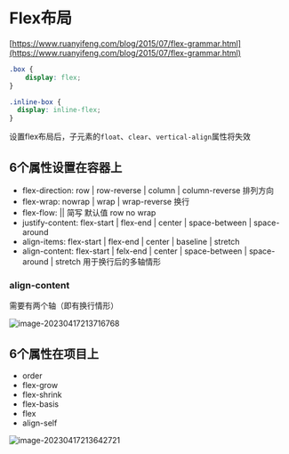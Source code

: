 # Flex布局

[https://www.ruanyifeng.com/blog/2015/07/flex-grammar.html](https://www.ruanyifeng.com/blog/2015/07/flex-grammar.html)

```css
.box {
	display: flex;
}

.inline-box {
  display: inline-flex;
}
```

设置flex布局后，子元素的`float`、`clear`、`vertical-align`属性将失效

## 6个属性设置在容器上

- flex-direction: row | row-reverse | column | column-reverse 排列方向
- flex-wrap: nowrap | wrap | wrap-reverse 换行
- flex-flow: <flex-direction> || <flex-wrap> 简写 默认值 row no wrap
- justify-content: flex-start | flex-end | center | space-between | space-around
- align-items: flex-start | flex-end | center | baseline | stretch
- align-content: flex-start | felx-end | center | space-between | space-around | stretch 用于换行后的多轴情形

### align-content

需要有两个轴（即有换行情形）

![image-20230417213716768](./assets/image-20230417213716768.png)

## 6个属性在项目上

- order
- flex-grow
- flex-shrink
- flex-basis
- flex
- align-self

![image-20230417213642721](./assets/image-20230417213642721.png)

